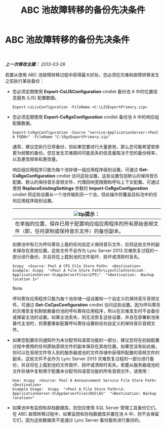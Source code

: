 ﻿---
title: ABC 池故障转移的备份先决条件
TOCTitle: ABC 池故障转移的备份先决条件
ms:assetid: 652046f5-6086-4592-902d-d5789581977d
ms:mtpsurl: https://technet.microsoft.com/zh-cn/library/JJ945634(v=OCS.15)
ms:contentKeyID: 52061041
ms.date: 05/19/2016
mtps_version: v=OCS.15
ms.translationtype: HT
---

# ABC 池故障转移的备份先决条件

 

_**上一次修改主题：** 2013-03-26_

若要从使用 ABC 池故障转移过程中获得最大好处，您必须在灾难和故障转移发生之前执行某些备份：

  - 您必须定期使用 **Export-CsLISConfiguration** cmdlet 备份池 A 中的位置信息服务 (LIS) 配置数据。
    
        Export-csLisConfiguration -FileName <C:\LISExportPrimary.zip>

  - 您必须定期使用 **Export-CsRgsConfiguration** cmdlet 备份池 A 中的响应组配置数据。
    
        Export-CsRgsConfiguration -Source "service:ApplicationServer:<Pool A FQDN>" -FileName "C:\RgsExportPrimary.zip"
    
    通常，建议您执行日常备份，但如果您要进行大量更改，那么您可能希望安排更为频繁的备份。您在发生灾难期间可能丢失的信息量取决于您的备份频率，以及更改频率和更改量。
    
    响应组应用程序只能为每个池存储一组应用程序级别设置。可通过 **Get-CsRgsConfiguration** cmdlet 访问这些设置。这些设置包括默认的保持音乐配置、默认的保持音乐音频文件、代理回响宽限期和呼叫上下文配置。可通过使用 **ReplaceExistingSettings** 参数的 **Import-CsRgsConfiguration** cmdlet 将这些设置从一个池传输到另一个池，但此操作将覆盖目标池中的任何应用程序级别设置。
    
    <table>
    <thead>
    <tr class="header">
    <th><img src="images/Gg398094.tip(OCS.15).gif" title="tip" alt="tip" />提示：</th>
    </tr>
    </thead>
    <tbody>
    <tr class="odd">
    <td>在单独的位置，保存已用于配置响应组应用程序的所有原始音频文件（即，任何录制或保持音乐文件）的备份副本。</td>
    </tr>
    </tbody>
    </table>
    
    如果池中有已为呼叫寄存上载的任何自定义保持音乐文件，应将这些文件的副本保存在其他位置。这些文件不会作为 Lync Server 2013 灾难恢复过程的一部分进行备份，并且将在上载到池的文件毁坏、损坏或清除时丢失。
    
        Xcopy  <Source: Pool A CPS File Store Path>  <Destination>
        Example: Xcopy  "<Pool A File Store Path>\LyncFileStore\coX-ApplicationServer-X\AppServerFiles\CPS\"  "<Destination:  Backup location 1>"
    
    > [!NOTE]  
    > 呼叫寄存应用程序只能为每个池存储一组设置和一个自定义的保持音乐音频文件。可通过 <strong>Get-CsCpsConfiguration</strong> cmdlet 访问这些设置。因为呼叫寄存的灾难恢复机制依赖备份池的呼叫寄存应用程序，所以在灾难发生时不会备份或保留主池的设置。如果主池丢失，则无法恢复这些设置，并且在部署新池来替代主池时，将需要重新配置呼叫寄存设置和任何自定义的保持音乐音频文件。
    


  - 如果您配置任何通知作为未分配号码语音功能的一部分，建议您将在初始配置过程中使用的任何原始音频文件的副本保存在其他位置。如果您没有如此做，则可以在音频文件导入到的服务器或池的文件存储中获得所配置的音频文件的副本。这些文件不会作为 Lync Server 2013 灾难恢复过程的一部分进行备份，并且将在上载到池的文件毁坏、损坏或清除时丢失。若要从服务器或池的文件存储中复制用于配置未分配号码语音功能的所有音频文件，请使用：
    
        Use: Xcopy  <Source: Pool A Announcement Service File Store Path>  <Destination>
        Example Usage:  Xcopy  "<Pool A File Store Path>\X-ApplicationServer-X\AppServerFiles\RGS\AS"  "<Destination: Backup location>"

  - 如果池中有监控和存档数据库，则您应使用 SQL Server 管理工具备份它们。在 ABC 故障转移过程中，如果监控和存档数据库并置在池 A 中，则不会保留它们，因为这些数据库不是通过 Lync Server 备份服务进行备份的。

